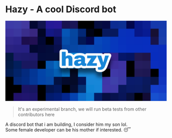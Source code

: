 # Hazy - A cool Discord bot
![Banner image](/images/hazy.png)
> It's an experimental branch, we will run beta tests from other contributors here

A discord bot that i am building, I consider him my son lol.<br>
Some female developer can be his mother if interested. 😴

